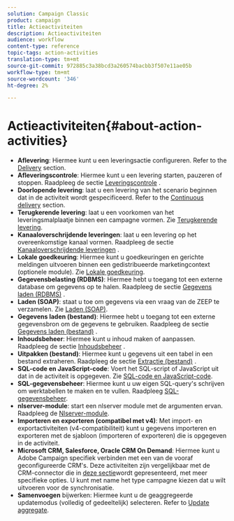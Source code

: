 ```yaml
---
solution: Campaign Classic
product: campaign
title: Actieactiviteiten
description: Actieactiviteiten
audience: workflow
content-type: reference
topic-tags: action-activities
translation-type: tm+mt
source-git-commit: 972885c3a38bcd3a260574bacbb3f507e11ae05b
workflow-type: tm+mt
source-wordcount: '346'
ht-degree: 2%

---
```



# Actieactiviteiten{#about-action-activities}

* **Aflevering**: Hiermee kunt u een leveringsactie configureren. Refer to the [Delivery](../../workflow/using/delivery.md) section.
* **Afleveringscontrole**: Hiermee kunt u een levering starten, pauzeren of stoppen. Raadpleeg de sectie [Leveringscontrole](../../workflow/using/delivery-control.md) .
* **Doorlopende levering**: laat u een levering van het scenario beginnen dat in de activiteit wordt gespecificeerd. Refer to the [Continuous delivery](../../workflow/using/continuous-delivery.md) section.
* **Terugkerende levering**: laat u een voorkomen van het leveringsmalplaatje binnen een campagne vormen. Zie [Terugkerende levering](../../workflow/using/recurring-delivery.md).
* **Kanaaloverschrijdende leveringen**: laat u een levering op het overeenkomstige kanaal vormen. Raadpleeg de sectie [Kanaaloverschrijdende leveringen](../../workflow/using/cross-channel-deliveries.md) .
* **Lokale goedkeuring**: Hiermee kunt u goedkeuringen en gerichte meldingen uitvoeren binnen een gedistribueerde marketingcontext (optionele module). Zie [Lokale goedkeuring](../../workflow/using/local-approval.md).
* **Gegevensbelasting (RDBMS)**: Hiermee hebt u toegang tot een externe database om gegevens op te halen. Raadpleeg de sectie [Gegevens laden (RDBMS)](../../workflow/using/data-loading--rdbms-.md) .
* **Laden (SOAP)**: staat u toe om gegevens via een vraag van de ZEEP te verzamelen. Zie [Laden (SOAP)](../../workflow/using/loading--soap-.md).
* **Gegevens laden (bestand)**: Hiermee hebt u toegang tot een externe gegevensbron om de gegevens te gebruiken. Raadpleeg de sectie [Gegevens laden (bestand)](../../workflow/using/data-loading--file-.md) .
* **Inhoudsbeheer**: Hiermee kunt u inhoud maken of aanpassen. Raadpleeg de sectie [Inhoudsbeheer](../../workflow/using/content-management.md) .
* **Uitpakken (bestand)**: Hiermee kunt u gegevens uit een tabel in een bestand extraheren. Raadpleeg de sectie [Extractie (bestand)](../../workflow/using/extraction--file-.md) .
* **SQL-code en JavaScript-code**: Voert het SQL-script of JavaScript uit dat in de activiteit is opgegeven. Zie [SQL-code en JavaScript-code](../../workflow/using/sql-code-and-javascript-code.md).
* **SQL-gegevensbeheer**: Hiermee kunt u uw eigen SQL-query&#39;s schrijven om werktabellen te maken en te vullen. Raadpleeg [SQL-gegevensbeheer](../../workflow/using/sql-data-management.md).
* **nlserver-module**: start een nlserver module met de argumenten ervan. Raadpleeg de [Nlserver-module](../../workflow/using/nlserver-module.md).
* **Importeren en exporteren (compatibel met v4)**: Met import- en exportactiviteiten (v4-compatibiliteit) kunt u gegevens importeren en exporteren met de sjabloon (importeren of exporteren) die is opgegeven in de activiteit.
* **Microsoft CRM, Salesforce, Oracle CRM On Demand**: Hiermee kunt u Adobe Campaign specifiek verbinden met een van de vooraf geconfigureerde CRM&#39;s. Deze activiteiten zijn vergelijkbaar met de CRM-connector die in [deze sectie](../../workflow/using/crm-connector.md)wordt gepresenteerd, met meer specifieke opties. U kunt met name het type campagne kiezen dat u wilt uitvoeren voor de synchronisatie.
* **Samenvoegen** bijwerken: Hiermee kunt u de geaggregeerde updatemodus (volledig of gedeeltelijk) selecteren. Refer to [Update aggregate](../../workflow/using/update-aggregate.md).

